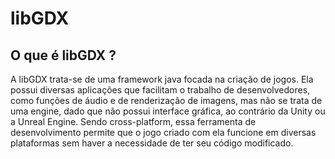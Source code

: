 # libGDX


## O que é libGDX ?


  A libGDX trata-se de uma framework java focada na criação de jogos. Ela possui diversas aplicações que facilitam o trabalho de desenvolvedores, como funções de áudio e de renderização de imagens, mas não se trata de uma engine, dado que não possui interface gráfica, ao contrário da Unity ou a Unreal Engine. Sendo cross-platform, essa ferramenta de desenvolvimento permite que o jogo criado com ela funcione em diversas plataformas sem haver a necessidade de ter seu código modificado. 
